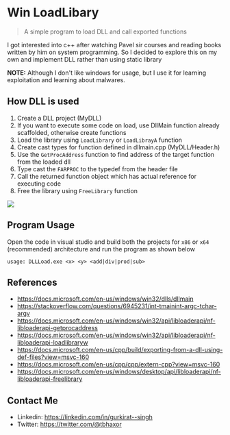 # Win LoadLibary

> A simple program to load DLL and call exported functions

I got interested into c++ after watching Pavel sir courses and reading books written by him on system programming. So I decided to explore this on my own and implement DLL rather than using static library

**NOTE:** Although I don't like windows for usage, but I use it for learning exploitation and learning about malwares.

## How DLL is used

1. Create a DLL project (MyDLL)
2. If you want to execute some code on load, use DllMain function already scaffolded, otherwise create functions
3. Load the library using `LoadLibrary` or `LoadLibrayA` function
4. Create cast types for function defined in dllmain.cpp (MyDLL/Header.h)
5. Use the `GetProcAddress` function to find address of the target function from the loaded dll
6. Type cast the `FARPROC` to the typedef from the header file
7. Call the returned function object which has actual reference for executing code
8. Free the library using `FreeLibrary` function

![](https://i.imgur.com/fozF4O6.png)

## Program Usage

Open the code in visual studio and build both the projects for `x86` or `x64` (recommended) architecture and run the program as shown below

```
usage: DLLLoad.exe <x> <y> <add|div|prod|sub>
```

## References

+ https://docs.microsoft.com/en-us/windows/win32/dlls/dllmain
+ https://stackoverflow.com/questions/6945231/int-tmainint-argc-tchar-argv
+ https://docs.microsoft.com/en-us/windows/win32/api/libloaderapi/nf-libloaderapi-getprocaddress
+ https://docs.microsoft.com/en-us/windows/win32/api/libloaderapi/nf-libloaderapi-loadlibraryw
+ https://docs.microsoft.com/en-us/cpp/build/exporting-from-a-dll-using-def-files?view=msvc-160
+ https://docs.microsoft.com/en-us/cpp/cpp/extern-cpp?view=msvc-160
+ https://docs.microsoft.com/en-us/windows/desktop/api/libloaderapi/nf-libloaderapi-freelibrary

## Contact Me

+ Linkedin: https://linkedin.com/in/gurkirat--singh
+ Twitter: https://twitter.com/@tbhaxor
